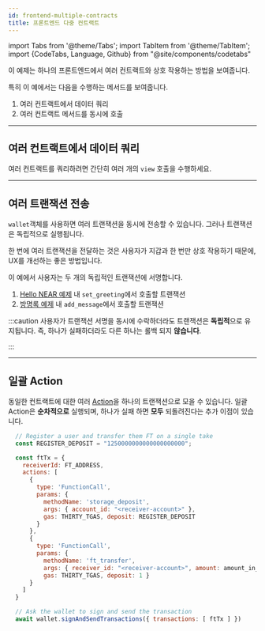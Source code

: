 ```yaml
---
id: frontend-multiple-contracts
title: 프론트엔드 다중 컨트랙트
---
```

import Tabs from '@theme/Tabs';
import TabItem from '@theme/TabItem';
import {CodeTabs, Language, Github} from "@site/components/codetabs"

이 예제는 하나의 프론트엔드에서 여러 컨트랙트와 상호 작용하는 방법을 보여줍니다.

특히 이 예에서는 다음을 수행하는 메서드를 보여줍니다.
1. 여러 컨트랙트에서 데이터 쿼리
2. 여러 컨트랙트 메서드를 동시에 호출

---

## 여러 컨트랙트에서 데이터 쿼리

여러 컨트랙트를 쿼리하려면 간단히 여러 개의 `view` 호출을 수행하세요.

<Language value="🌐 JavaScript" language="ts">
  <Github fname="index.js" 
        url="https://github.com/near-examples/frontend-multiple-contracts/blob/main/frontend/index.js"
        start="70" end="76" />
</Language>


---

## 여러 트랜잭션 전송
`wallet`객체를 사용하면 여러 트랜잭션을 동시에 전송할 수 있습니다. 그러나 트랜잭션은 독립적으로 실행됩니다.

한 번에 여러 트랜잭션을 전달하는 것은 사용자가 지갑과 한 번만 상호 작용하기 때문에, UX를 개선하는 좋은 방법입니다.

<Language value="🌐 JavaScript" language="ts">
  <Github fname="index.js" 
          url="https://github.com/near-examples/frontend-multiple-contracts/blob/main/frontend/index.js"
          start="39" end="66" />
</Language>

이 예에서 사용자는 두 개의 독립적인 트랜잭션에 서명합니다.
1. [Hello NEAR 예제](https://github.com/near-examples/hello-near-rust) 내 `set_greeting`에서 호출할 트랜잭션
2. [방명록 예제](https://github.com/near-examples/guest-book-rust) 내 `add_message`에서 호출할 트랜잭션

:::caution
사용자가 트랜잭션 서명을 동시에 수락하더라도 트랜잭션은 **독립적**으로 유지됩니다. 즉, 하나가 실패하더라도 다른 하나는 롤백 되지 **않습니다**.

:::

---

## 일괄 Action
동일한 컨트랙트에 대한 여러 [Action](../../2.develop/contracts/actions.md)을 하나의 트랜잭션으로 모을 수 있습니다. 일괄 Action은 **순차적으로** 실행되며, 하나가 실패 하면 **모두** 되돌려진다는 추가 이점이 있습니다.

```js
  // Register a user and transfer them FT on a single take
  const REGISTER_DEPOSIT = "1250000000000000000000";

  const ftTx = {
    receiverId: FT_ADDRESS,
    actions: [
      {
        type: 'FunctionCall',
        params: {
          methodName: 'storage_deposit',
          args: { account_id: "<receiver-account>" },
          gas: THIRTY_TGAS, deposit: REGISTER_DEPOSIT
        }
      },
      {
        type: 'FunctionCall',
        params: {
          methodName: 'ft_transfer',
          args: { receiver_id: "<receiver-account>", amount: amount_in_yocto },
          gas: THIRTY_TGAS, deposit: 1 }
      }
    ]
  }

  // Ask the wallet to sign and send the transaction
  await wallet.signAndSendTransactions({ transactions: [ ftTx ] })
```
